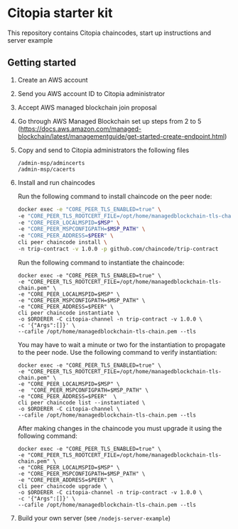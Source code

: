 # Citopia starter kit
This repository contains Citopia chaincodes, start up instructions and server example


## Getting started

1. Create an AWS account
2. Send you AWS account ID to Citopia administrator
3. Accept AWS managed blockchain join proposal
4. Go through AWS Managed Blockchain set up steps from 2 to 5 (https://docs.aws.amazon.com/managed-blockchain/latest/managementguide/get-started-create-endpoint.html)
5. Copy and send to Citopia administrators the following files
    ```
    /admin-msp/admincerts
    /admin-msp/cacerts
    ```
6. Install and run chaincodes

    Run the following command to install chaincode on the peer node:
    
    ```sh
    docker exec -e "CORE_PEER_TLS_ENABLED=true" \
    -e "CORE_PEER_TLS_ROOTCERT_FILE=/opt/home/managedblockchain-tls-chain.pem" \
    -e "CORE_PEER_LOCALMSPID=$MSP" \
    -e "CORE_PEER_MSPCONFIGPATH=$MSP_PATH" \
    -e "CORE_PEER_ADDRESS=$PEER" \
    cli peer chaincode install \
    -n trip-contract -v 1.0.0 -p github.com/chaincode/trip-contract
    ```
    
    Run the following command to instantiate the chaincode:
    
    ```
    docker exec -e "CORE_PEER_TLS_ENABLED=true" \
    -e "CORE_PEER_TLS_ROOTCERT_FILE=/opt/home/managedblockchain-tls-chain.pem" \
    -e "CORE_PEER_LOCALMSPID=$MSP" \
    -e "CORE_PEER_MSPCONFIGPATH=$MSP_PATH" \
    -e "CORE_PEER_ADDRESS=$PEER" \
    cli peer chaincode instantiate \
    -o $ORDERER -C citopia-channel -n trip-contract -v 1.0.0 \
    -c '{"Args":[]}' \
    --cafile /opt/home/managedblockchain-tls-chain.pem --tls
    ```
    
    You may have to wait a minute or two for the instantiation to propagate to the peer node. 
    Use the following command to verify instantiation:
    
    ```
    docker exec -e "CORE_PEER_TLS_ENABLED=true" \
    -e "CORE_PEER_TLS_ROOTCERT_FILE=/opt/home/managedblockchain-tls-chain.pem" \
    -e "CORE_PEER_LOCALMSPID=$MSP" \
    -e  "CORE_PEER_MSPCONFIGPATH=$MSP_PATH" \
    -e "CORE_PEER_ADDRESS=$PEER"  \
    cli peer chaincode list --instantiated \
    -o $ORDERER -C citopia-channel \
    --cafile /opt/home/managedblockchain-tls-chain.pem --tls
    ```
    
    After making changes in the chaincode you must upgrade it using the following command:
    
    ```
    docker exec -e "CORE_PEER_TLS_ENABLED=true" \
    -e "CORE_PEER_TLS_ROOTCERT_FILE=/opt/home/managedblockchain-tls-chain.pem" \
    -e "CORE_PEER_LOCALMSPID=$MSP" \
    -e "CORE_PEER_MSPCONFIGPATH=$MSP_PATH" \
    -e "CORE_PEER_ADDRESS=$PEER" \
    cli peer chaincode upgrade \
    -o $ORDERER -C citopia-channel -n trip-contract -v 1.0.0 \
    -c '{"Args":[]}' \
    --cafile /opt/home/managedblockchain-tls-chain.pem --tls
    ```
    
7. Build your own server (see `/nodejs-server-example`)